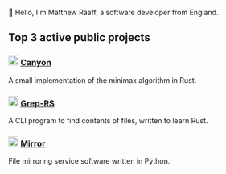 👋 Hello, I'm Matthew Raaff, a software developer from England.

## Top 3 active public projects

### <img src="https://skillicons.dev/icons?i=rust" width="20" height="20"> [Canyon](https://github.com/matthewraaff/canyon)
A small implementation of the minimax algorithm in Rust.

### <img src="https://skillicons.dev/icons?i=rust" width="20" height="20"> [Grep-RS](https://github.com/matthewraaff/grep-rs)
A CLI program to find contents of files, written to learn Rust.

### <img src="https://skillicons.dev/icons?i=py" width="20" height="20"> [Mirror](https://github.com/matthewraaff/mirror)
File mirroring service software written in Python.
